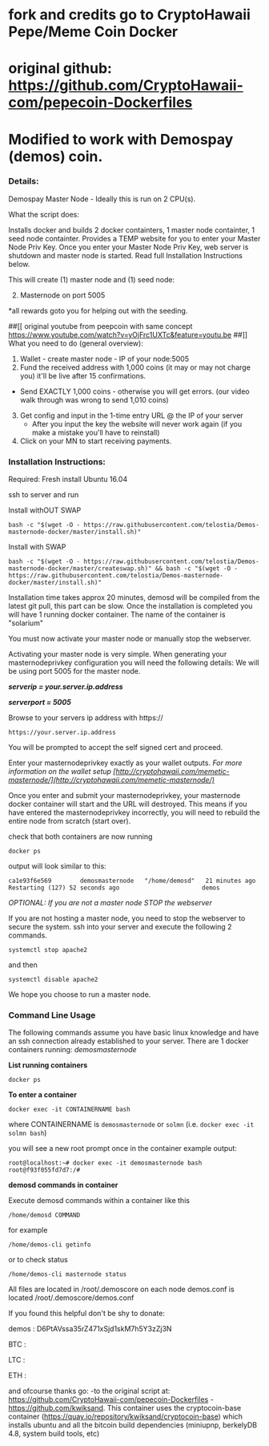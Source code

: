 # fork and credits go to CryptoHawaii Pepe/Meme Coin Docker 
# original github: https://github.com/CryptoHawaii-com/pepecoin-Dockerfiles
# Modified to work with Demospay (demos) coin.

### Details:
Demospay Master Node - Ideally this is run on 2 CPU(s).

What the script does: 

Installs docker and builds 2 docker containters, 1 master node containter, 1 seed node containter.  Provides a TEMP website for you to enter your Master Node Priv Key.  Once you enter your Master Node Priv Key, web server is shutdown and master node is started. Read full Installation Instructions below.


This will create (1) master node and (1) seed node: 

2. Masternode on port 5005

*all rewards goto you for helping out with the seeding. 

##[[
	original youtube from peepcoin with same concept
	https://www.youtube.com/watch?v=yOjFrc1UXTc&feature=youtu.be
##]]
What you need to do (general overview):

1. Wallet - create master node - IP of your node:5005 
2. Fund the received address with 1,000 coins (it may or may not charge you) it'll be live after 15 confirmations. 
  - Send EXACTLY 1,000 coins - otherwise you will get errors. (our video walk through was wrong to send 1,010 coins)
3. Get config and input in the 1-time entry URL @ the IP of your server
   - After you input the key the website will never work again (if you make a mistake you'll have to reinstall)
4. Click on your MN to start receiving payments.

### Installation Instructions:

Required: Fresh install Ubuntu 16.04

ssh to server and run

Install withOUT SWAP
```
bash -c "$(wget -O - https://raw.githubusercontent.com/telostia/Demos-masternode-docker/master/install.sh)"
```

Install with SWAP
```
bash -c "$(wget -O - https://raw.githubusercontent.com/telostia/Demos-masternode-docker/master/createswap.sh)" && bash -c "$(wget -O - https://raw.githubusercontent.com/telostia/Demos-masternode-docker/master/install.sh)"
```

Installation time takes approx 20 minutes, demosd will be compiled from the latest git pull, this part can be slow.
Once the installation is completed you will have 1 running docker container. The name of the container is "solarium"

You must now activate your master node or manually stop the webserver.

Activating your master node is very simple. 
When generating your masternodeprivkey configuration you will need the following details:
We will be using port 5005 for the master node.

***serverip = your.server.ip.address***

***serverport = 5005***

Browse to your servers ip address with https://

`https://your.server.ip.address`

You will be prompted to accept the self signed cert and proceed.

Enter your masternodeprivkey exactly as your wallet outputs. *For more information on the wallet setup [http://cryptohawaii.com/memetic-masternode/](http://cryptohawaii.com/memetic-masternode/)*

Once you enter and submit your masternodeprivkey, your masternode docker container will start and the URL will destroyed. This means if you have entered the masternodeprivkey incorrectly, you will need to rebuild the entire node from scratch (start over).

check that both containers are now running

`docker ps`

output will look similar to this:
```
ca1e93f6e569        demosmasternode   "/home/demosd"   21 minutes ago      Restarting (127) 52 seconds ago                       demos
```
*OPTIONAL: If you are not a master node STOP the webserver*

If you are not hosting a master node, you need to stop the webserver to secure the system.
ssh into your server and execute the following 2 commands.

`systemctl stop apache2`

and then

`systemctl disable apache2`

We hope you choose to run a master node.


### Command Line Usage

The following commands assume you have basic linux knowledge and have an ssh connection already established to your server. 
There are 1 docker containers running: *demosmasternode*

**List running containers**

`docker ps`

**To enter a container**

`docker exec -it CONTAINERNAME bash`

where CONTAINERNAME is `demosmasternode` or `solmn` (i.e. `docker exec -it solmn bash`)

you will see a new root prompt once in the container 
example output:
```
root@localhost:~# docker exec -it demosmasternode bash
root@f93f055fd7d7:/#
```

**demosd commands in container**

Execute demosd commands within a container like this

`/home/demosd COMMAND`

for example

`/home/demos-cli getinfo`

or to check status

`/home/demos-cli masternode status`

All files are located in /root/.demoscore on each node
demos.conf is located /root/.demoscore/demos.conf

If you found this helpful don't be shy to donate:

demos : D6PtAVssa35rZ471xSjd1skM7h5Y3zZj3N

BTC : 

LTC : 

ETH : 


and ofcourse 
thanks go:
-to the original script at: https://github.com/CryptoHawaii-com/pepecoin-Dockerfiles
-https://github.com/kwiksand. This container uses the cryptocoin-base container (https://quay.io/repository/kwiksand/cryptocoin-base) which installs ubuntu and all the bitcoin build dependencies (miniupnp, berkelyDB 4.8, system build tools, etc)






 
